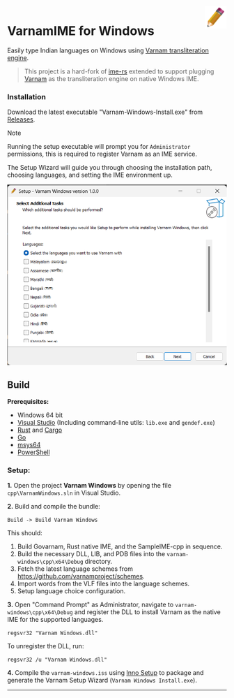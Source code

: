 <img src=".assets/varnam-logo.png" alt="binserve logo" width="50" align="right">

# VarnamIME for Windows

Easily type Indian languages on Windows using [Varnam transliteration engine](https://varnamproject.github.io/).

> This project is a hard-fork of [ime-rs](https://github.com/saschanaz/ime-rs) extended to support plugging [Varnam](https://github.com/varnamproject/govarnam) as the transliteration engine on native Windows IME.

### Installation

Download the latest executable "Varnam-Windows-Install.exe" from [Releases](https://github.com/varnamproject/varnam-windows/releases).

> [!NOTE]
Running the setup executable will prompt you for `Administrator` permissions, this is required to register Varnam as an IME service.

The Setup Wizard will guide you through choosing the installation path, choosing languages, and setting the IME environment up.

<div align="center">

![Varnam Windows IME Installer](.assets/varnam-windows-installer.png)

</div>

## Build

**Prerequisites:**
- Windows 64 bit
- [Visual Studio](https://visualstudio.microsoft.com/downloads/) (Including command-line utils: `lib.exe` and `gendef.exe`)
- [Rust](https://www.rust-lang.org/) and [Cargo](https://doc.rust-lang.org/cargo/getting-started/installation.html)
- [Go](https://go.dev/)
- [msys64](https://www.msys2.org/)
- [PowerShell](https://www.microsoft.com/store/productId/9MZ1SNWT0N5D)

### Setup:

**1.** Open the project **Varnam Windows** by opening the file `cpp\VarnamWindows.sln` in Visual Studio.

**2.** Build and compile the bundle:

```
Build -> Build Varnam Windows
```

This should:
1. Build Govarnam, Rust native IME, and the SampleIME-cpp in sequence.
2. Build the necessary DLL, LIB, and PDB files into the `varnam-windows\cpp\x64\Debug` directory.
3. Fetch the latest language schemes from https://github.com/varnamproject/schemes.
4. Import words from the VLF files into the language schemes.
5. Setup language choice configuration.

**3.** Open "Command Prompt" as Administrator, navigate to `varnam-windows\cpp\x64\Debug` and register the DLL to install Varnam as the native IME for the supported languages.

```
regsvr32 "Varnam Windows.dll"
```

To unregister the DLL, run:

```
regsvr32 /u "Varnam Windows.dll"
```

**4.** Compile the `varnam-windows.iss` using [Inno Setup](https://jrsoftware.org/isinfo.php) to package and generate the Varnam Setup Wizard (`Varnam Windows Install.exe`).

---